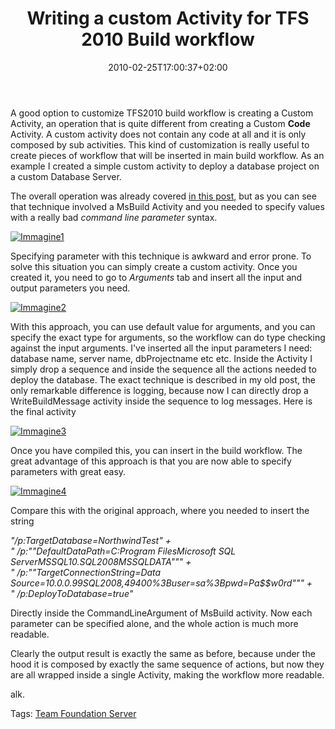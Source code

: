 ﻿---
title: "Writing a custom Activity for TFS 2010 Build workflow"
description: ""
date: 2010-02-25T17:00:37+02:00
draft: false
tags: [Team Foundation Server,TFS Build]
categories: [General]
---
A good option to customize TFS2010 build workflow is creating a Custom Activity, an operation that is quite different from creating a Custom  **Code** Activity. A custom activity does not contain any code at all and it is only composed by sub activities. This kind of customization is really useful to create pieces of workflow that will be inserted in main build workflow. As an example I created a simple custom activity to deploy a database project on a custom Database Server.

The overall operation was already covered [in this post](http://www.codewrecks.com/blog/index.php/2010/01/04/deploy-a-database-project-with-tfs-build-2010/), but as you can see that technique involved a MsBuild Activity and you needed to specify values with a really bad *command line parameter* syntax.

[![Immagine1](https://www.codewrecks.com/blog/wp-content/uploads/2010/02/Immagine1_thumb.png "Immagine1")](https://www.codewrecks.com/blog/wp-content/uploads/2010/02/Immagine1.png)

Specifying parameter with this technique is awkward and error prone. To solve this situation you can simply create a custom activity. Once you created it, you need to go to *Arguments* tab and insert all the input and output parameters you need.

[![Immagine2](https://www.codewrecks.com/blog/wp-content/uploads/2010/02/Immagine2_thumb.png "Immagine2")](https://www.codewrecks.com/blog/wp-content/uploads/2010/02/Immagine2.png)

With this approach, you can use default value for arguments, and you can specify the exact type for arguments, so the workflow can do type checking against the input arguments. I've inserted all the input parameters I need: database name, server name, dbProjectname etc etc. Inside the Activity I simply drop a sequence and inside the sequence all the actions needed to deploy the database. The exact technique is described in my old post, the only remarkable difference is logging, because now I can directly drop a WriteBuildMessage activity inside the sequence to log messages. Here is the final activity

[![Immagine3](https://www.codewrecks.com/blog/wp-content/uploads/2010/02/Immagine3_thumb.png "Immagine3")](https://www.codewrecks.com/blog/wp-content/uploads/2010/02/Immagine3.png)

Once you have compiled this, you can insert in the build workflow. The great advantage of this approach is that you are now able to specify parameters with great easy.

[![Immagine4](https://www.codewrecks.com/blog/wp-content/uploads/2010/02/Immagine4_thumb.png "Immagine4")](https://www.codewrecks.com/blog/wp-content/uploads/2010/02/Immagine4.png)

Compare this with the original approach, where you needed to insert the string

*"/p:TargetDatabase=NorthwindTest" +        
" /p:""DefaultDataPath=C:Program FilesMicrosoft SQL ServerMSSQL10.SQL2008MSSQLDATA""" +         
" /p:""TargetConnectionString=Data Source=10.0.0.99SQL2008,49400%3Buser=sa%3Bpwd=Pa$$w0rd""" +         
" /p:DeployToDatabase=true"*

Directly inside the CommandLineArgument of MsBuild activity. Now each parameter can be specified alone, and the whole action is much more readable.

Clearly the output result is exactly the same as before, because under the hood it is composed by exactly the same sequence of actions, but now they are all wrapped inside a single Activity, making the workflow more readable.

alk.

Tags: [Team Foundation Server](http://technorati.com/tag/Team%20Foundation%20Server)
